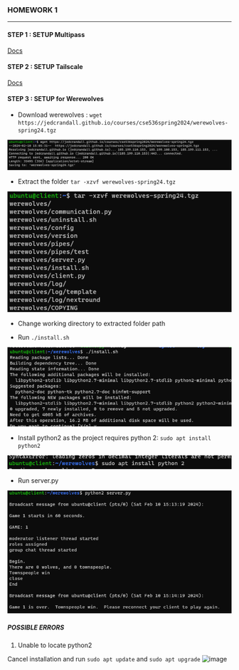 ### HOMEWORK 1
---------------
#### STEP 1 : SETUP Multipass
[Docs](docs/multipass.md)

#### STEP 2 : SETUP Tailscale
[Docs](docs/tailscale.md)
#### STEP 3 : SETUP for Werewolves

- Download werewolves  : ``` wget https://jedcrandall.github.io/courses/cse536spring2024/werewolves-spring24.tgz ```

![Alt text](docs/img/werewolves/werewolves-wget.png)

- Extract the folder ``` tar -xzvf werewolves-spring24.tgz ```

![Alt text](docs/img/werewolves/werewolves-extract.png)

- Change working directory to extracted folder path

- Run ```./install.sh```

![Alt text](docs/img/werewolves/werewolves-install.png)
- Install python2 as the project requires python  2: ```sudo apt install python2```

![Alt text](docs/img/werewolves/werewolves-python2.png)

- Run server.py

![Alt text](docs/img/werewolves/werewolves-runserver.png)


##### POSSIBLE ERRORS

1. Unable to locate python2

Cancel installation and run ```sudo apt update``` and ```sudo apt upgrade```
![image](https://github.com/jthak002/cse536spring24/assets/12949012/61225d01-7b02-413a-8a41-d998214bfba3)
